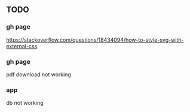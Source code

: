 ## TODO

### gh page
https://stackoverflow.com/questions/18434094/how-to-style-svg-with-external-css

### gh page
pdf download not working

### app
db not working
